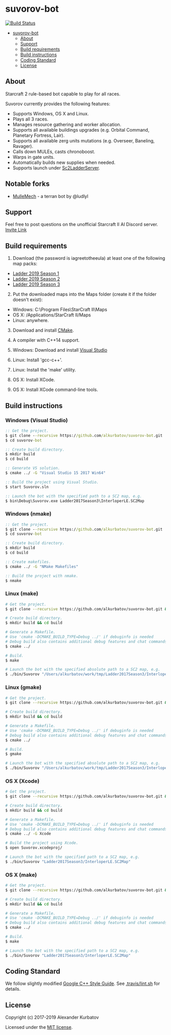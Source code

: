 # suvorov-bot

[![Build Status](https://travis-ci.org/alkurbatov/suvorov-bot.svg?branch=master)](https://travis-ci.org/alkurbatov/suvorov-bot)

- [suvorov-bot](#suvorov-bot)
    - [About](#about)
    - [Support](#support)
    - [Build requirements](#build-requirements)
    - [Build instructions](#build-instructions)
    - [Coding Standard](#coding-standard)
    - [License](#license)

## About
Starcraft 2 rule-based bot capable to play for all races.

Suvorov currently provides the following features:
* Supports Windows, OS X and Linux.
* Plays all 3 races.
* Manages resource gathering and worker allocation.
* Supports all available buildings upgrades (e.g. Orbital Command, Planetary Fortress, Lair).
* Supports all available zerg units mutations (e.g. Overseer, Baneling, Ravager).
* Calls down MULEs, casts chronoboost.
* Warps in gate units.
* Automatically builds new supplies when needed.
* Supports launch under [Sc2LadderServer](https://github.com/Cryptyc/Sc2LadderServer).

## Notable forks
* [MulleMech](https://github.com/ludlyl/MulleMech) - a terran bot by @ludlyl

## Support
Feel free to post questions on the unofficial Starcraft II AI Discord server. [Invite Link](https://discordapp.com/invite/Emm5Ztz)

## Build requirements
1. Download (the password is iagreetotheeula) at least one of the following map packs:
  * [Ladder 2019 Season 1](http://blzdistsc2-a.akamaihd.net/MapPacks/Ladder2019Season1.zip)
  * [Ladder 2019 Season 2](http://blzdistsc2-a.akamaihd.net/MapPacks/Ladder2019Season2.zip)
  * [Ladder 2019 Season 3](http://blzdistsc2-a.akamaihd.net/MapPacks/Ladder2019Season3.zip)

2. Put the downloaded maps into the Maps folder (create it if the folder doesn't exist):
  * Windows: C:\Program Files\StarCraft II\Maps
  * OS X: /Applications/StarCraft II/Maps
  * Linux: anywhere.

3. Download and install [CMake](https://cmake.org/download/).

4. A compiler with C++14 support.

5. Windows: Download and install [Visual Studio](https://www.visualstudio.com/downloads/)

6. Linux: Install 'gcc-c++'.

7. Linux: Install the 'make' utility.

8. OS X: Install XCode.

9. OS X: Install XCode command-line tools.

## Build instructions

### Windows (Visual Studio)
```bat
:: Get the project.
$ git clone --recursive https://github.com/alkurbatov/suvorov-bot.git
$ cd suvorov-bot

:: Create build directory.
$ mkdir build
$ cd build

:: Generate VS solution.
$ cmake ../ -G "Visual Studio 15 2017 Win64"

:: Build the project using Visual Studio.
$ start Suvorov.sln

:: Launch the bot with the specified path to a SC2 map, e.g.
$ bin\Debug\Suvorov.exe Ladder2017Season3\InterloperLE.SC2Map
```

### Windows (nmake)
```bat
:: Get the project.
$ git clone --recursive https://github.com/alkurbatov/suvorov-bot.git
$ cd suvorov-bot

:: Create build directory.
$ mkdir build
$ cd build

:: Create makefiles.
$ cmake ../ -G "NMake Makefiles"

:: Build the project with nmake.
$ nmake
```

### Linux (make)
```bash
# Get the project.
$ git clone --recursive https://github.com/alkurbatov/suvorov-bot.git && cd suvorov-bot

# Create build directory.
$ mkdir build && cd build

# Generate a Makefile.
# Use 'cmake -DCMAKE_BUILD_TYPE=Debug ../' if debuginfo is needed
# Debug build also contains additional debug features and chat commands support.
$ cmake ../

# Build.
$ make

# Launch the bot with the specified absolute path to a SC2 map, e.g.
$ ./bin/Suvorov "/Users/alkurbatov/work/tmp/Ladder2017Season3/InterloperLE.SC2Map"
```

### Linux (gmake)
```bash
# Get the project.
$ git clone --recursive https://github.com/alkurbatov/suvorov-bot.git && cd suvorov-bot

# Create build directory.
$ mkdir build && cd build

# Generate a Makefile.
# Use 'cmake -DCMAKE_BUILD_TYPE=Debug ../' if debuginfo is needed
# Debug build also contains additional debug features and chat commands support.
$ cmake ../

# Build.
$ gmake

# Launch the bot with the specified absolute path to a SC2 map, e.g.
$ ./bin/Suvorov "/Users/alkurbatov/work/tmp/Ladder2017Season3/InterloperLE.SC2Map"
```

### OS X (Xcode)
```bash
# Get the project.
$ git clone --recursive https://github.com/alkurbatov/suvorov-bot.git && cd suvorov-bot

# Create build directory.
$ mkdir build && cd build

# Generate a Makefile.
# Use 'cmake -DCMAKE_BUILD_TYPE=Debug ../' if debuginfo is needed
# Debug build also contains additional debug features and chat commands support.
$ cmake ../ -G Xcode

# Build the project using Xcode.
$ open Suvorov.xcodeproj/

# Launch the bot with the specified path to a SC2 map, e.g.
$ ./bin/Suvorov "Ladder2017Season3/InterloperLE.SC2Map"
```

### OS X (make)
```bash
# Get the project.
$ git clone --recursive https://github.com/alkurbatov/suvorov-bot.git && cd suvorov-bot

# Create build directory.
$ mkdir build && cd build

# Generate a Makefile.
# Use 'cmake -DCMAKE_BUILD_TYPE=Debug ../' if debuginfo is needed
# Debug build also contains additional debug features and chat commands support.
$ cmake ../

# Build.
$ make

# Launch the bot with the specified path to a SC2 map, e.g.
$ ./bin/Suvorov "Ladder2017Season3/InterloperLE.SC2Map"
```

## Coding Standard
We follow slightly modified [Google C++ Style Guide](https://google.github.io/styleguide/cppguide.html).
See [.travis/lint.sh](.travis/lint.sh) for details.

## License
Copyright (c) 2017-2019 Alexander Kurbatov

Licensed under the [MIT license](LICENSE).
